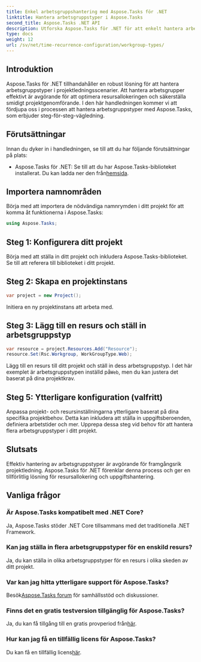 ```yaml
---
title: Enkel arbetsgruppshantering med Aspose.Tasks för .NET
linktitle: Hantera arbetsgruppstyper i Aspose.Tasks
second_title: Aspose.Tasks .NET API
description: Utforska Aspose.Tasks för .NET för att enkelt hantera arbetsgruppstyper i ditt projekt. Optimera resursallokering och förbättra projektledning.
type: docs
weight: 12
url: /sv/net/time-recurrence-configuration/workgroup-types/
---
```

## Introduktion
Aspose.Tasks för .NET tillhandahåller en robust lösning för att hantera arbetsgruppstyper i projektledningsscenarier. Att hantera arbetsgrupper effektivt är avgörande för att optimera resursallokeringen och säkerställa smidigt projektgenomförande. I den här handledningen kommer vi att fördjupa oss i processen att hantera arbetsgruppstyper med Aspose.Tasks, som erbjuder steg-för-steg-vägledning.
## Förutsättningar
Innan du dyker in i handledningen, se till att du har följande förutsättningar på plats:
-  Aspose.Tasks för .NET: Se till att du har Aspose.Tasks-biblioteket installerat. Du kan ladda ner den från[hemsida](https://releases.aspose.com/tasks/net/).
## Importera namnområden
Börja med att importera de nödvändiga namnrymden i ditt projekt för att komma åt funktionerna i Aspose.Tasks:
```csharp
using Aspose.Tasks;
```
## Steg 1: Konfigurera ditt projekt
Börja med att ställa in ditt projekt och inkludera Aspose.Tasks-biblioteket. Se till att referera till biblioteket i ditt projekt.
## Steg 2: Skapa en projektinstans
```csharp
var project = new Project();
```
Initiera en ny projektinstans att arbeta med.
## Steg 3: Lägg till en resurs och ställ in arbetsgruppstyp
```csharp
var resource = project.Resources.Add("Resource");
resource.Set(Rsc.Workgroup, WorkGroupType.Web);
```
 Lägg till en resurs till ditt projekt och ställ in dess arbetsgruppstyp. I det här exemplet är arbetsgruppstypen inställd på`Web`, men du kan justera det baserat på dina projektkrav.
## Steg 5: Ytterligare konfiguration (valfritt)
Anpassa projekt- och resursinställningarna ytterligare baserat på dina specifika projektbehov. Detta kan inkludera att ställa in uppgiftsberoenden, definiera arbetstider och mer.
Upprepa dessa steg vid behov för att hantera flera arbetsgruppstyper i ditt projekt.
## Slutsats
Effektiv hantering av arbetsgruppstyper är avgörande för framgångsrik projektledning. Aspose.Tasks för .NET förenklar denna process och ger en tillförlitlig lösning för resursallokering och uppgiftshantering.
## Vanliga frågor
### Är Aspose.Tasks kompatibelt med .NET Core?
Ja, Aspose.Tasks stöder .NET Core tillsammans med det traditionella .NET Framework.
### Kan jag ställa in flera arbetsgruppstyper för en enskild resurs?
Ja, du kan ställa in olika arbetsgruppstyper för en resurs i olika skeden av ditt projekt.
### Var kan jag hitta ytterligare support för Aspose.Tasks?
 Besök[Aspose.Tasks forum](https://forum.aspose.com/c/tasks/15) för samhällsstöd och diskussioner.
### Finns det en gratis testversion tillgänglig för Aspose.Tasks?
 Ja, du kan få tillgång till en gratis provperiod från[här](https://releases.aspose.com/).
### Hur kan jag få en tillfällig licens för Aspose.Tasks?
 Du kan få en tillfällig licens[här](https://purchase.aspose.com/temporary-license/).